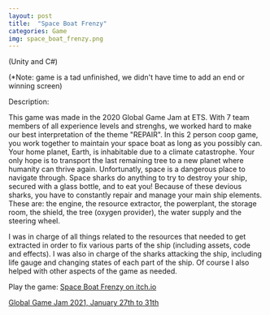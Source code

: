 ```yaml
---
layout: post
title:  "Space Boat Frenzy"
categories: Game
img: space_boat_frenzy.png
---
```

(Unity and C#)

(*Note: game is a tad unfinished, we didn't have time to add an end or winning screen)

Description:

This game was made in the 2020 Global Game Jam at ETS. With 7 team members of all experience levels and strenghs, we worked hard to make our best interpretation of the theme "REPAIR". In this 2 person coop game, you work together to maintain your space boat as long as you possibly can. Your home planet, Earth, is inhabitable due to a climate catastrophe. Your only hope is to transport the last remaining tree to a new planet where humanity can thrive again. Unfortunatly, space is a dangerous place to navigate through. Space sharks do anything to try to destroy your ship, secured with a glass bottle, and to eat you! Because of these devious sharks, you have to constantly repair and manage your main ship elements. These are: the engine, the resource extractor, the powerplant, the storage room, the shield, the tree (oxygen provider), the water supply and the steering wheel. 

I was in charge of all things related to the resources that needed to get extracted in order to fix various parts of the ship (including assets, code and effects). I was also in charge of the sharks attacking the ship, including life gauge and changing states of each part of the ship. Of course I also helped with other aspects of the game as needed.

Play the game: [Space Boat Frenzy on itch.io](https://danielpri.itch.io/space-boat-frenzy)

[Global Game Jam 2021, January 27th to 31th](https://globalgamejam.org/2020/jam-sites/montreal-game-jam-%C3%A9ts)
